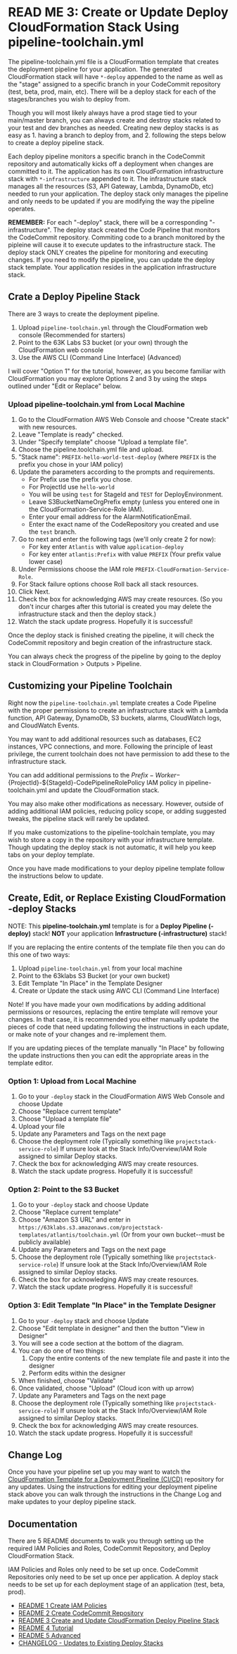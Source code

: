 # READ ME 3: Create or Update Deploy CloudFormation Stack Using pipeline-toolchain.yml

The pipeline-toolchain.yml file is a CloudFormation template that creates the deployment pipeline for your application. The generated CloudFormation stack will have `*-deploy` appended to the name as well as the "stage" assigned to a specific branch in your CodeCommit repository (test, beta, prod, main, etc). There will be a deploy stack for each of the stages/branches you wish to deploy from.

Though you will most likely always have a prod stage tied to your main/master branch, you can always create and destroy stacks related to your test and dev branches as needed. Creating new deploy stacks is as easy as 1. having a branch to deploy from, and 2. following the steps below to create a deploy pipeline stack.

Each deploy pipeline monitors a specific branch in the CodeCommit repository and automatically kicks off a deployment when changes are committed to it. The application has its own CloudFormation infrastructure stack with `*-infrastructure` appended to it. The infrastructure stack manages all the resources (S3, API Gateway, Lambda, DynamoDb, etc) needed to run your application. The deploy stack only manages the pipeline and only needs to be updated if you are modifying the way the pipeline operates.

**REMEMBER:** For each "-deploy" stack, there will be a corresponding "-infrastructure". The deploy stack created the Code Pipeline that monitors the CodeCommit repository. Commiting code to a branch monitored by the pipleine will cause it to execute updates to the infrastructure stack. The deploy stack ONLY creates the pipeline for monitoring and executing changes. If you need to modify the pipeline, you can update the deploy stack template. Your application resides in the application infrastructure stack.

## Crate a Deploy Pipeline Stack

There are 3 ways to create the deployment pipeline.

1. Upload `pipeline-toolchain.yml` through the CloudFormation web console (Recommended for starters)
2. Point to the 63K Labs S3 bucket (or your own) through the CloudFormation web console
3. Use the AWS CLI (Command Line Interface) (Advanced)

I will cover "Option 1" for the tutorial, however, as you become familiar with CloudFormation you may explore Options 2 and 3 by using the steps outlined under "Edit or Replace" below.

### Upload pipeline-toolchain.yml from Local Machine

1. Go to the CloudFormation AWS Web Console and choose "Create stack" with new resources.
2. Leave "Template is ready" checked. 
3. Under "Specify template" choose "Upload a template file".
4. Choose the pipeline.toolchain.yml file and upload.
5. "Stack name": `PREFIX-hello-world-test-deploy` (where `PREFIX` is the prefix you chose in your IAM policy)
6. Update the parameters according to the prompts and requirements.
   - For Prefix use the prefix you chose.
   - For ProjectId use `hello-world`
   - You will be using `test` for StageId and `TEST` for DeployEnvironment.
   - Leave S3BucketNameOrgPrefix empty (unless you entered one in the CloudFormation-Service-Role IAM).
   - Enter your email address for the AlarmNotificationEmail.
   - Enter the exact name of the CodeRepository you created and use the `test` branch.
7. Go to next and enter the following tags (we'll only create 2 for now):
   - For key enter `Atlantis` with value `application-deploy`
   - For key enter `atlantis:Prefix` with value `PREFIX` (Your prefix value lower case)
8. Under Permissions choose the IAM role `PREFIX-CloudFormation-Service-Role`.
9. For Stack failure options choose Roll back all stack resources.
10. Click Next.
11. Check the box for acknowledging AWS may create resources. (So you don't incur charges after this tutorial is created you may delete the infrastructure stack and then the deploy stack.)
12. Watch the stack update progress. Hopefully it is successful!

Once the deploy stack is finished creating the pipeline, it will check the CodeCommit repository and begin creation of the infrastructure stack.

You can always check the progress of the pipeline by going to the deploy stack in CloudFormation > Outputs > Pipeline.

## Customizing your Pipeline Toolchain

Right now the `pipeline-toolchain.yml` template creates a Code Pipeline with the proper permissions to create an infrastructure stack with a Lambda function, API Gateway, DynamoDb, S3 buckets, alarms, CloudWatch logs, and CloudWatch Events.

You may want to add additional resources such as databases, EC2 instances, VPC connections, and more. Following the principle of least privilege, the current toolchain does not have permission to add these to the infrastructure stack.

You can add additional permissions to the ${Prefix}-Worker-${ProjectId}-${StageId}-CodePipelineRolePolicy IAM policy in pipeline-toolchain.yml and update the CloudFormation stack.

You may also make other modifications as necessary. However, outside of adding additional IAM policies, reducing policy scope, or adding suggested tweaks, the pipeline stack will rarely be updated.

If you make customizations to the pipeline-toolchain template, you may wish to store a copy in the repository with your infrastructure template. Though updating the deploy stack is not automatic, it will help you keep tabs on your deploy template.

Once you have made modifications to your deploy pipeline template follow the instructions below to update.

## Create, Edit, or Replace Existing CloudFormation -deploy Stacks

NOTE: This **pipeline-toolchain.yml** template is for a **Deploy Pipeline (-deploy)** stack! **NOT** your application **Infrastructure (-infrastructure)** stack!

If you are replacing the entire contents of the template file then you can do this one of two ways:

1. Upload `pipeline-toolchain.yml` from your local machine
2. Point to the 63klabs S3 Bucket (or your own bucket)
3. Edit Template "In Place" in the Template Designer
4. Create or Update the stack using AWC CLI (Command Line Interface)

Note! If you have made your own modifications by adding additional permissions or resources, replacing the entire template will remove your changes. In that case, it is recommended you either manually update the pieces of code that need updating following the instructions in each update, or make note of your changes and re-implement them.

If you are updating pieces of the template manually "In Place" by following the update instructions then you can edit the appropriate areas in the template editor.

### Option 1: Upload from Local Machine

1. Go to your `-deploy` stack in the CloudFormation AWS Web Console and choose Update
2. Choose "Replace current template"
3. Choose "Upload a template file"
4. Upload your file
5. Update any Parameters and Tags on the next page
6. Choose the deployment role (Typically something like `projectstack-service-role`) If unsure look at the Stack Info/Overview/IAM Role assigned to similar Deploy stacks.
7. Check the box for acknowledging AWS may create resources.
8. Watch the stack update progress. Hopefully it is successful!

### Option 2: Point to the S3 Bucket

1. Go to your `-deploy` stack and choose Update
2. Choose "Replace current template"
3. Choose "Amazon S3 URL" and enter in `https://63klabs.s3.amazonaws.com/projectstack-templates/atlantis/toolchain.yml` (Or from your own bucket--must be publicly available)
4. Update any Parameters and Tags on the next page
5. Choose the deployment role (Typically something like `projectstack-service-role`) If unsure look at the Stack Info/Overview/IAM Role assigned to similar Deploy stacks.
6. Check the box for acknowledging AWS may create resources.
7. Watch the stack update progress. Hopefully it is successful!

### Option 3: Edit Template "In Place" in the Template Designer

1. Go to your `-deploy` stack and choose Update
2. Choose "Edit template in designer" and then the button "View in Designer"
3. You will see a code section at the bottom of the diagram.
4. You can do one of two things:
    1. Copy the entire contents of the new template file and paste it into the designer
    2. Perform edits within the designer
5. When finished, choose "Validate"
6. Once validated, choose "Upload" (Cloud icon with up arrow)
7. Update any Parameters and Tags on the next page
5. Choose the deployment role (Typically something like `projectstack-service-role`) If unsure look at the Stack Info/Overview/IAM Role assigned to similar Deploy stacks.
6. Check the box for acknowledging AWS may create resources.
7. Watch the stack update progress. Hopefully it is successful!

## Change Log

Once you have your pipeline set up you may want to watch the [CloudFormation Template for a Deployment Pipeline (CI/CD)](https://github.com/chadkluck/serverless-deploy-pipeline-atlantis) repository for any updates. Using the instructions for editing your deployment pipeline stack above you can walk through the instructions in the Change Log and make updates to your deploy pipeline stack.

## Documentation

There are 5 README documents to walk you through setting up the required IAM Policies and Roles, CodeCommit Repository, and Deploy CloudFormation Stack. 

IAM Policies and Roles only need to be set up once. CodeCommit Repositories only need to be set up once per application. A deploy stack needs to be set up for each deployment stage of an application (test, beta, prod).

- [README 1 Create IAM Policies](README-1-IAM-Policies.md)
- [README 2 Create CodeCommit Repository](README-2-CodeCommit-Repository.md)
- [README 3 Create and Update CloudFormation Deploy Pipeline Stack](README-3-CloudFormation-Deploy-Stack.md)
- [README 4 Tutorial](README-4-Tutorial.md)
- [README 5 Advanced](README-5-Advanced.md)
- [CHANGELOG - Updates to Existing Deploy Stacks](CHANGELOG.md)
